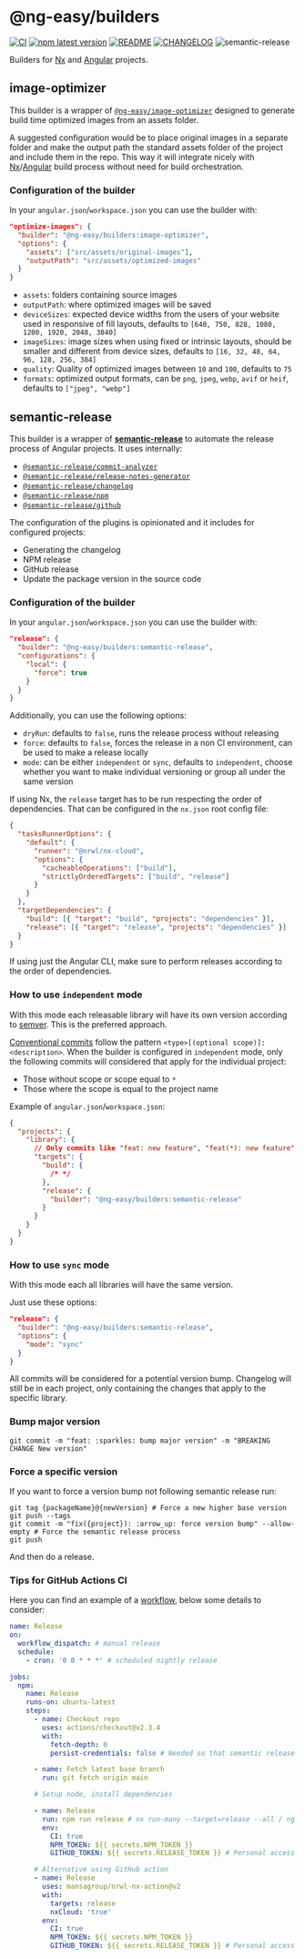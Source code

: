 # @ng-easy/builders

[![CI](https://github.com/ng-easy/platform/actions/workflows/ci.yml/badge.svg)](https://github.com/ng-easy/platform/actions/workflows/ci.yml) [![npm latest version](https://img.shields.io/npm/v/@ng-easy/builders/latest.svg)](https://www.npmjs.com/package/@ng-easy/builders) [![README](https://img.shields.io/badge/README--green.svg)](/libs/builders/README.md) [![CHANGELOG](https://img.shields.io/badge/CHANGELOG--orange.svg)](/libs/builders/CHANGELOG.md) ![semantic-release](https://img.shields.io/badge/%20%20%F0%9F%93%A6%F0%9F%9A%80-semantic--release-e10079.svg)

Builders for [Nx](https://nx.dev) and [Angular](https://angular.io) projects.

## image-optimizer

This builder is a wrapper of [`@ng-easy/image-optimizer`](https://github.com/ng-easy/platform/tree/main/libs/image-optimizer) designed to generate build time optimized images from an assets folder.

A suggested configuration would be to place original images in a separate folder and make the output path the standard assets folder of the project and include them in the repo. This way it will integrate nicely with [Nx](https://nx.dev/)/[Angular](https://angular.io/) build process without need for build orchestration.

### Configuration of the builder

In your `angular.json`/`workspace.json` you can use the builder with:

```json
"optimize-images": {
  "builder": "@ng-easy/builders:image-optimizer",
  "options": {
    "assets": ["src/assets/original-images"],
    "outputPath": "src/assets/optimized-images"
  }
}
```

- `assets`: folders containing source images
- `outputPath`: where optimized images will be saved
- `deviceSizes`: expected device widths from the users of your website used in responsive of fill layouts, defaults to `[640, 750, 828, 1080, 1200, 1920, 2048, 3840]`
- `imageSizes`: image sizes when using fixed or intrinsic layouts, should be smaller and different from device sizes, defaults to `[16, 32, 48, 64, 96, 128, 256, 384]`
- `quality`: Quality of optimized images between `10` and `100`, defaults to `75`
- `formats`: optimized output formats, can be `png`, `jpeg`, `webp`, `avif` or `heif`, defaults to `["jpeg", "webp"]`

## semantic-release

This builder is a wrapper of [**semantic-release**](https://github.com/semantic-release/semantic-release) to automate the release process of Angular projects. It uses internally:

- [`@semantic-release/commit-analyzer`](https://www.npmjs.com/package/@semantic-release/commit-analyzer)
- [`@semantic-release/release-notes-generator`](https://www.npmjs.com/package/@semantic-release/release-notes-generator)
- [`@semantic-release/changelog`](https://www.npmjs.com/package/@semantic-release/changelog)
- [`@semantic-release/npm`](https://www.npmjs.com/package/@semantic-release/npm)
- [`@semantic-release/github`](https://www.npmjs.com/package/@semantic-release/github)

The configuration of the plugins is opinionated and it includes for configured projects:

- Generating the changelog
- NPM release
- GitHub release
- Update the package version in the source code

### Configuration of the builder

In your `angular.json`/`workspace.json` you can use the builder with:

```json
"release": {
  "builder": "@ng-easy/builders:semantic-release",
  "configurations": {
    "local": {
      "force": true
    }
  }
}
```

Additionally, you can use the following options:

- `dryRun`: defaults to `false`, runs the release process without releasing
- `force`: defaults to `false`, forces the release in a non CI environment, can be used to make a release locally
- `mode`: can be either `independent` or `sync`, defaults to `independent`, choose whether you want to make individual versioning or group all under the same version

If using Nx, the `release` target has to be run respecting the order of dependencies. That can be configured in the `nx.json` root config file:

```json
{
  "tasksRunnerOptions": {
    "default": {
      "runner": "@nrwl/nx-cloud",
      "options": {
        "cacheableOperations": ["build"],
        "strictlyOrderedTargets": ["build", "release"]
      }
    }
  },
  "targetDependencies": {
    "build": [{ "target": "build", "projects": "dependencies" }],
    "release": [{ "target": "release", "projects": "dependencies" }]
  }
}
```

If using just the Angular CLI, make sure to perform releases according to the order of dependencies.

### How to use `independent` mode

With this mode each releasable library will have its own version according to [semver](https://semver.org/). This is the preferred approach.

[Conventional commits](https://www.conventionalcommits.org/) follow the pattern `<type>[(optional scope)]: <description>`. When the builder is configured in `independent` mode, only the following commits will considered that apply for the individual project:

- Those without scope or scope equal to `*`
- Those where the scope is equal to the project name

Example of `angular.json`/`workspace.json`:

```json
{
  "projects": {
    "library": {
      // Only commits like "feat: new feature", "feat(*): new feature" or "feat(library): new feature" will be considered
      "targets": {
        "build": {
          /* */
        },
        "release": {
          "builder": "@ng-easy/builders:semantic-release"
        }
      }
    }
  }
}
```

### How to use `sync` mode

With this mode each all libraries will have the same version.

Just use these options:

```json
"release": {
  "builder": "@ng-easy/builders:semantic-release",
  "options": {
    "mode": "sync"
  }
}
```

All commits will be considered for a potential version bump. Changelog will still be in each project, only containing the changes that apply to the specific library.

### Bump major version

```shell
git commit -m "feat: :sparkles: bump major version" -m "BREAKING CHANGE New version"
```

### Force a specific version

If you want to force a version bump not following semantic release run:

```shell
git tag {packageName}@{newVersion} # Force a new higher base version
git push --tags
git commit -m "fix({project}): :arrow_up: force version bump" --allow-empty # Force the semantic release process
git push
```

And then do a release.

### Tips for GitHub Actions CI

Here you can find an example of a [workflow](https://github.com/ng-easy/platform/blob/main/.github/workflows/release.yml), below some details to consider:

```yml
name: Release
on:
  workflow_dispatch: # manual release
  schedule:
    - cron: '0 0 * * *' # scheduled nightly release

jobs:
  npm:
    name: Release
    runs-on: ubuntu-latest
    steps:
      - name: Checkout repo
        uses: actions/checkout@v2.3.4
        with:
          fetch-depth: 0
          persist-credentials: false # Needed so that semantic release can use the admin token

      - name: Fetch latest base branch
        run: git fetch origin main

      # Setup node, install dependencies

      - name: Release
        run: npm run release # nx run-many --target=release --all / ng run project:release
        env:
          CI: true
          NPM_TOKEN: ${{ secrets.NPM_TOKEN }}
          GITHUB_TOKEN: ${{ secrets.RELEASE_TOKEN }} # Personal access token with repo permissions

      # Alternative using GitHub action
      - name: Release
        uses: mansagroup/nrwl-nx-action@v2
        with:
          targets: release
          nxCloud: 'true'
        env:
          CI: true
          NPM_TOKEN: ${{ secrets.NPM_TOKEN }}
          GITHUB_TOKEN: ${{ secrets.RELEASE_TOKEN }} # Personal access token with repo permissions
```

